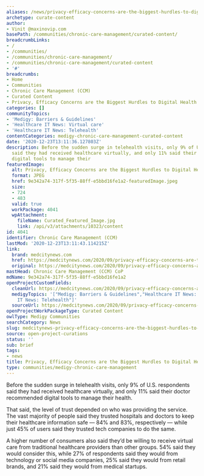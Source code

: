 ```yaml
---
aliases: /news/privacy-efficacy-concerns-are-the-biggest-hurdles-to-digital-health-adoption
archetype: curate-content
author:
- Vinit @maxinovip.com
basePath: /communities/chronic-care-management/curated-content/
breadcrumbLinks:
- /
- /communities/
- /communities/chronic-care-management/
- /communities/chronic-care-management/curated-content
- '#'
breadcrumbs:
- Home
- Communities
- Chronic Care Management (CCM)
- Curated Content
- Privacy, Efficacy Concerns are the Biggest Hurdles to Digital Health Adoption
categories: []
communityTopics:
- 'Medigy: Barriers & Guidelines'
- 'Healthcare IT News: Virtual care'
- 'Healthcare IT News: Telehealth'
contentCategories: medigy-chronic-care-management-curated-content
date: '2020-12-23T13:11:36.127803Z'
description: Before the sudden surge in telehealth visits, only 9% of U.S. respondents
  said they had received healthcare virtually, and only 11% said their doctor recommended
  digital tools to manage their
featuredImage:
  alt: Privacy, Efficacy Concerns are the Biggest Hurdles to Digital Health Adoption
  format: JPEG
  href: 9e342a74-317f-5f35-88ff-e5bbd16fe1a2-featuredImage.jpeg
  size:
  - 724
  - 483
  valid: true
  workPackage: 4041
  wpAttachment:
    fileName: Curated_Featured_Image.jpg
    link: /api/v3/attachments/10323/content
id: 4041
identifier: Chronic Care Management (CCM)
lastMod: '2020-12-23T13:11:43.114215Z'
link:
  brand: medcitynews.com
  href: https://medcitynews.com/2020/09/privacy-efficacy-concerns-are-the-biggest-hurdles-to-digital-health-adoption/
  original: https://medcitynews.com/2020/09/privacy-efficacy-concerns-are-the-biggest-hurdles-to-digital-health-adoption/
mastHead: Chronic Care Management (CCM) CoP
mdName: 9e342a74-317f-5f35-88ff-e5bbd16fe1a2
openProjectCustomFields:
  cleanUrl: https://medcitynews.com/2020/09/privacy-efficacy-concerns-are-the-biggest-hurdles-to-digital-health-adoption/
  medigyTopics: '["Medigy: Barriers & Guidelines","Healthcare IT News: Virtual care","Healthcare
    IT News: Telehealth"]'
  sourceUrl: https://medcitynews.com/2020/09/privacy-efficacy-concerns-are-the-biggest-hurdles-to-digital-health-adoption/
openProjectWorkPackageType: Curated Content
owlType: Medigy Communities
searchCategory: News
slug: medcitynews-privacy-efficacy-concerns-are-the-biggest-hurdles-to-digital-health-adoption
source: open-project-curations
status: ''
sub: brief
tags:
- news
title: Privacy, Efficacy Concerns are the Biggest Hurdles to Digital Health Adoption
type: communities/medigy-chronic-care-management
---
```


<p>Before the sudden surge in telehealth visits, only 9% of U.S. respondents said they had received healthcare virtually, and only 11% said their doctor recommended digital tools to manage their health.</p><p>That said, the level of trust depended on who was providing the service. The vast majority of people said they trusted hospitals and doctors to keep their healthcare information safe — 84% and 83%, respectively — while just 45% of users said they trusted tech companies to do the same.</p><p>A higher number of consumers also said they’d be willing to receive virtual care from traditional healthcare providers than other groups. 54% said they would consider this, while 27% of respondents said they would from technology or social media companies, 25% said they would from retail brands, and 21% said they would from medical startups.</p>